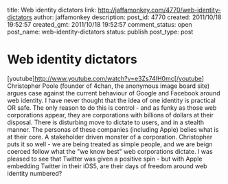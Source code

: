title: Web identity dictators
link: http://jaffamonkey.com/4770/web-identity-dictators
author: jaffamonkey
description: 
post_id: 4770
created: 2011/10/18 19:52:57
created_gmt: 2011/10/18 19:52:57
comment_status: open
post_name: web-identity-dictators
status: publish
post_type: post

# Web identity dictators

[youtube]http://www.youtube.com/watch?v=e3Zs74IH0mc[/youtube] Christopher Poole (founder of 4chan, the anonymous image board site) argues case against the current behaviour of Google and Facebook around web identity. I have never thought that the idea of one identity is practical OR safe. The only reason to do this is control - and as funky as those web corporations appear, they are corporations with billions of dollars at their disposal. There is disturbing move to dictate to users, and in a stealth manner. The personas of these companies (including Apple) belies what is at their core. A stakeholder driven monster of a corporation. Christopher puts it so well - we are being treated as simple people, and we are beign coerced follow what the "we know best" web corporations dictate. I was pleased to see that Twitter was given a positive spin - but with Apple embedding Twitter in their iOS5, are their days of freedom around web identity numbered?